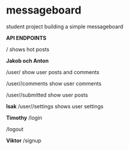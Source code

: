 messageboard
============

student project building a simple messageboard


**API ENDPOINTS**

/ shows hot posts

**Jakob och Anton**

/user/<name>   show user posts and comments

/user/<name>/comments  show user comments

/user/<name>/submitted show user posts

**Isak**
/user/<name>/settings shows user settings 


**Timothy**
/login   

/logout

**Viktor**
/signup




